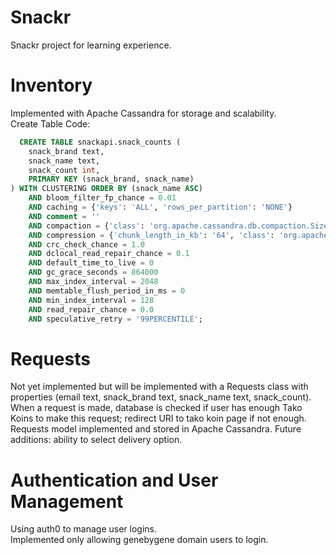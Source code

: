 # Snackr
Snackr project for learning experience.

# Inventory
Implemented with Apache Cassandra for storage and scalability.  
Create Table Code:  

```sql
  CREATE TABLE snackapi.snack_counts (
    snack_brand text,
    snack_name text,
    snack_count int,
    PRIMARY KEY (snack_brand, snack_name)
) WITH CLUSTERING ORDER BY (snack_name ASC)
    AND bloom_filter_fp_chance = 0.01
    AND caching = {'keys': 'ALL', 'rows_per_partition': 'NONE'}
    AND comment = ''
    AND compaction = {'class': 'org.apache.cassandra.db.compaction.SizeTieredCompactionStrategy', 'max_threshold': '32', 'min_threshold': '4'}
    AND compression = {'chunk_length_in_kb': '64', 'class': 'org.apache.cassandra.io.compress.LZ4Compressor'}
    AND crc_check_chance = 1.0
    AND dclocal_read_repair_chance = 0.1
    AND default_time_to_live = 0
    AND gc_grace_seconds = 864000
    AND max_index_interval = 2048
    AND memtable_flush_period_in_ms = 0
    AND min_index_interval = 128
    AND read_repair_chance = 0.0
    AND speculative_retry = '99PERCENTILE';
```

# Requests
Not yet implemented but will be implemented with a Requests class with properties (email text, snack_brand text, snack_name text, snack_count). When a request is made, database is checked if user has enough Tako Koins to make this request; redirect URI to tako koin page if not enough.
Requests model implemented and stored in Apache Cassandra. 
Future additions: ability to select delivery option. 

# Authentication and User Management
Using auth0 to manage user logins.  
Implemented only allowing genebygene domain users to login. 
